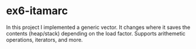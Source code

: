 # ex6-itamarc

In this project I implemented a generic vector. It changes where it saves the contents (heap/stack) depending on the load factor. Supports arithemetic operations, iterators, and more.